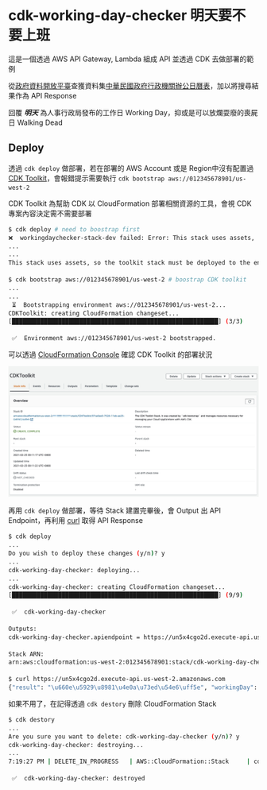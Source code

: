 # cdk-working-day-checker 明天要不要上班

這是一個透過 AWS API Gateway, Lambda 組成 API 並透過 CDK 去做部署的範例

從[政府資料開放平臺](https://data.gov.tw/)查獲資料集[中華民國政府行政機關辦公日曆表](https://data.gov.tw/dataset/14718)，加以將搜尋結果作為 API Response

回覆 ***明天*** 為人事行政局發布的工作日 Working Day，抑或是可以放爛耍廢的喪屍日 Walking Dead

## Deploy

透過 `cdk deploy` 做部署，若在部署的 AWS Account 或是 Region中沒有配置過 [CDK Toolkit](https://docs.aws.amazon.com/zh_tw/cdk/latest/guide/cli.html)，會報錯提示需要執行 `cdk bootstrap aws://012345678901/us-west-2`

CDK Toolkit 為幫助 CDK 以 CloudFormation 部署相關資源的工具，會視 CDK 專案內容決定需不需要部署

```bash
$ cdk deploy # need to boostrap first
❌  workingdaychecker-stack-dev failed: Error: This stack uses assets, so the toolkit stack must be deployed to the environment (Run "cdk bootstrap aws://012345678901/us-west-2")
...
...
This stack uses assets, so the toolkit stack must be deployed to the environment (Run "cdk bootstrap aws://012345678901/us-west-2")

$ cdk bootstrap aws://012345678901/us-west-2 # boostrap CDK toolkit
...
...
 ⏳  Bootstrapping environment aws://012345678901/us-west-2...
CDKToolkit: creating CloudFormation changeset...
[██████████████████████████████████████████████████████████] (3/3)

 ✅  Environment aws://012345678901/us-west-2 bootstrapped.
```

可以透過 [CloudFormation Console](https://console.aws.amazon.com/cloudformation/) 確認 CDK Toolkit 的部署狀況

![cdk-toolkit](./images/cdk-toolkit.jpg)

再用 `cdk deploy` 做部署，等待 Stack 建置完畢後，會 Output 出 API Endpoint，再利用 [curl](https://curl.se/) 取得 API Response

```bash
$ cdk deploy
...
Do you wish to deploy these changes (y/n)? y
...
cdk-working-day-checker: deploying...
...
cdk-working-day-checker: creating CloudFormation changeset...
[██████████████████████████████████████████████████████████] (9/9)

 ✅  cdk-working-day-checker

Outputs:
cdk-working-day-checker.apiendpoint = https://un5x4cgo2d.execute-api.us-west-2.amazonaws.com

Stack ARN:
arn:aws:cloudformation:us-west-2:012345678901:stack/cdk-working-day-checker/841a3420-752d-11eb-ae25-0afc95244fe9

$ curl https://un5x4cgo2d.execute-api.us-west-2.amazonaws.com
{"result": "\u660e\u5929\u8981\u4e0a\u73ed\u54e6\uff5e", "workingDay": true, "datetime": "2021-03-04T10:05:00.166838+08:00"}
```

如果不用了，在記得透過 `cdk destory` 刪除 CloudFormation Stack

```bash
$ cdk destory
...
Are you sure you want to delete: cdk-working-day-checker (y/n)? y
cdk-working-day-checker: destroying...
...
7:19:27 PM | DELETE_IN_PROGRESS   | AWS::CloudFormation::Stack     | cdk-working-day-checker

 ✅  cdk-working-day-checker: destroyed
```
